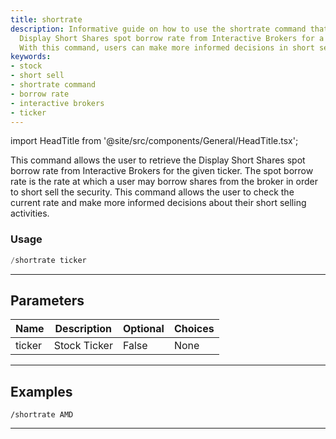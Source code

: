 ```yaml
---
title: shortrate
description: Informative guide on how to use the shortrate command that retrieves
  Display Short Shares spot borrow rate from Interactive Brokers for a specific ticker.
  With this command, users can make more informed decisions in short selling processes.
keywords:
- stock
- short sell
- shortrate command
- borrow rate
- interactive brokers
- ticker
---
```


import HeadTitle from '@site/src/components/General/HeadTitle.tsx';

<HeadTitle title="shortrate - Short_Data - Telegram - Reference | OpenBB Bot Docs" />

This command allows the user to retrieve the Display Short Shares spot borrow rate from Interactive Brokers for the given ticker. The spot borrow rate is the rate at which a user may borrow shares from the broker in order to short sell the security. This command allows the user to check the current rate and make more informed decisions about their short selling activities.

### Usage

```python wordwrap
/shortrate ticker
```

---

## Parameters

| Name | Description | Optional | Choices |
| ---- | ----------- | -------- | ------- |
| ticker | Stock Ticker | False | None |


---

## Examples

```
/shortrate AMD
```
---
